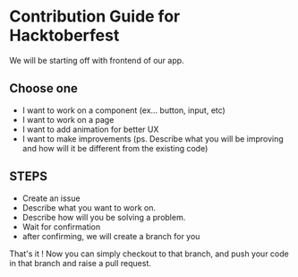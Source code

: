 # Contribution Guide for Hacktoberfest

We will be starting off with frontend of our app.

## Choose one
- I want to work on a component (ex... button, input, etc)
- I want to work on a page
- I want to add animation for better UX
- I want to make improvements (ps. Describe what you will be improving and how will it be different from the existing code)

## STEPS

- Create an issue
- Describe what you want to work on.
- Describe how will you be solving a problem.
- Wait for confirmation
- after confirming, we will create a branch for you

That's it ! Now you can simply checkout to that branch, and push your code in that branch and raise a pull request.

